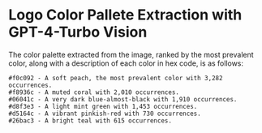 # Logo Color Pallete Extraction with GPT-4-Turbo Vision

The color palette extracted from the image, ranked by the most prevalent color, along with a description of each color in hex code, is as follows:

    #f0c092 - A soft peach, the most prevalent color with 3,282 occurrences.
    #f8936c - A muted coral with 2,010 occurrences.
    #06041c - A very dark blue-almost-black with 1,910 occurrences.
    #d8f3e3 - A light mint green with 1,453 occurrences.
    #d5164c - A vibrant pinkish-red with 730 occurrences.
    #26bac3 - A bright teal with 615 occurrences.